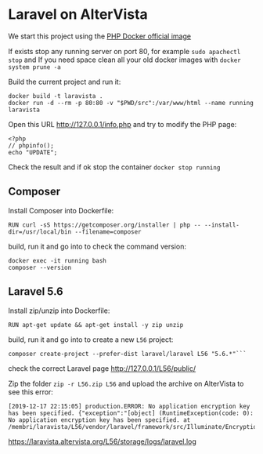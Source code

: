 # Laravel on AlterVista

We start this project using the [PHP Docker official image](https://hub.docker.com/_/php)

If exists stop any running server on port 80, for example `sudo apachectl stop` and If you need space clean all your old docker images with `docker system prune -a`

Build the current project and run it:

```
docker build -t laravista .
docker run -d --rm -p 80:80 -v "$PWD/src":/var/www/html --name running laravista
```

Open this URL http://127.0.0.1/info.php and try to modify the PHP page:

```
<?php
// phpinfo();
echo "UPDATE";
```

Check the result and if ok stop the container `docker stop running`

## Composer

Install Composer into Dockerfile:

```
RUN curl -sS https://getcomposer.org/installer | php -- --install-dir=/usr/local/bin --filename=composer
```

build, run it and go into to check the command version:

```
docker exec -it running bash
composer --version
```

## Laravel 5.6

Install zip/unzip into Dockerfile:

```
RUN apt-get update && apt-get install -y zip unzip
```

build, run it and go into to create a new `L56` project:

```
composer create-project --prefer-dist laravel/laravel L56 "5.6.*"```
```

check the correct Laravel page http://127.0.0.1/L56/public/

Zip the folder `zip -r L56.zip L56` and upload the archive on AlterVista to see this error:

```
[2019-12-17 22:15:05] production.ERROR: No application encryption key has been specified. {"exception":"[object] (RuntimeException(code: 0): No application encryption key has been specified. at /membri/laravista/L56/vendor/laravel/framework/src/Illuminate/Encryption/EncryptionServiceProvider.php:42)
```

https://laravista.altervista.org/L56/storage/logs/laravel.log
